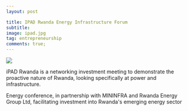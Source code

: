 ```yaml
---
layout: post

title: IPAD Rwanda Energy Infrastructure Forum
subtitle: 
image: ipad.jpg
tag: entrepreneurship
comments: true;
---
```


<img src="{{site.github.url}}/img/ipad.jpg">


iPAD Rwanda is a networking investment meeting to demonstrate the proactive nature of Rwanda, looking specifically at power and infrastructure.

Energy conference, in partnership with MININFRA and Rwanda Energy Group Ltd, facilitating investment into Rwanda's emerging energy sector

